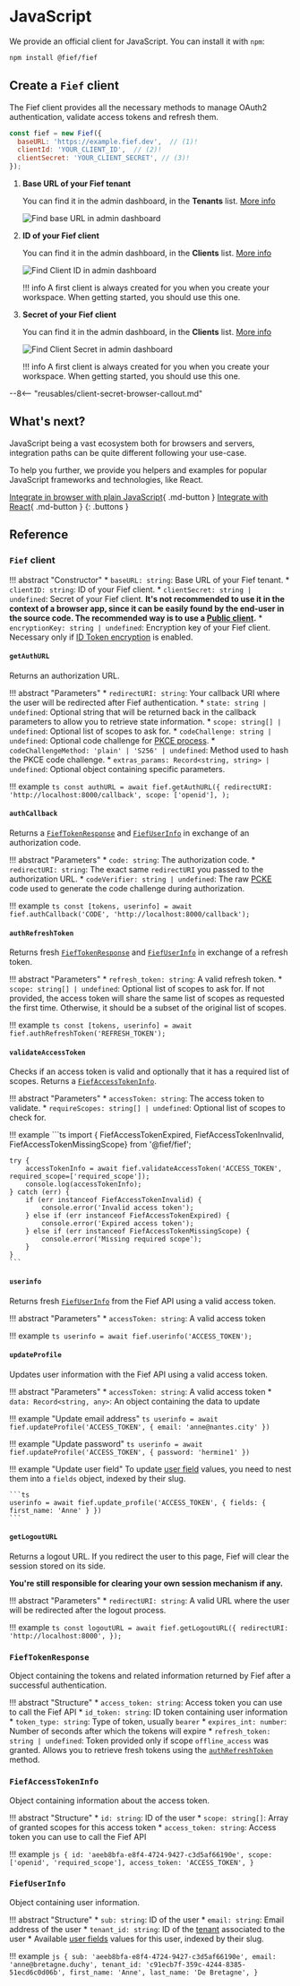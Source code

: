 # JavaScript

We provide an official client for JavaScript. You can install it with `npm`:

```bash
npm install @fief/fief
```

## Create a `Fief` client

The Fief client provides all the necessary methods to manage OAuth2 authentication, validate access tokens and refresh them.

```js
const fief = new Fief({
  baseURL: 'https://example.fief.dev',  // (1)!
  clientId: 'YOUR_CLIENT_ID',  // (2)!
  clientSecret: 'YOUR_CLIENT_SECRET', // (3)!
});
```

1. **Base URL of your Fief tenant**

    You can find it in the admin dashboard, in the **Tenants** list. [More info](../../getting-started/tenants.md#base-url)

    ![Find base URL in admin dashboard](/assets/images/admin-tenants.png)

2. **ID of your Fief client**

    You can find it in the admin dashboard, in the **Clients** list. [More info](../../getting-started/clients.md)

    ![Find Client ID in admin dashboard](/assets/images/admin-clients-detail.png)

    !!! info
        A first client is always created for you when you create your workspace. When getting started, you should use this one.

3. **Secret of your Fief client**

    You can find it in the admin dashboard, in the **Clients** list. [More info](../../getting-started/clients.md)

    ![Find Client Secret in admin dashboard](/assets/images/admin-clients-detail.png)

    !!! info
        A first client is always created for you when you create your workspace. When getting started, you should use this one.

--8<-- "reusables/client-secret-browser-callout.md"

## What's next?

JavaScript being a vast ecosystem both for browsers and servers, integration paths can be quite different following your use-case.

To help you further, we provide you helpers and examples for popular JavaScript frameworks and technologies, like React.

[Integrate in browser with plain JavaScript](browser.md){ .md-button }
[Integrate with React](react.md){ .md-button }
{: .buttons }

## Reference

### `Fief` client

!!! abstract "Constructor"
    * `baseURL: string`: Base URL of your Fief tenant.
    * `clientID: string`: ID of your Fief client.
    * `clientSecret: string | undefined`: Secret of your Fief client. **It's not recommended to use it in the context of a browser app, since it can be easily found by the end-user in the source code. The recommended way is to use a [Public client](../../getting-started/clients.md#public-clients).**
    * `encryptionKey: string | undefined`: Encryption key of your Fief client. Necessary only if [ID Token encryption](../../going-further/id-token-encryption.md) is enabled.

#### `getAuthURL`

Returns an authorization URL.

!!! abstract "Parameters"
    * `redirectURI: string`: Your callback URI where the user will be redirected after Fief authentication.
    * `state: string | undefined`: Optional string that will be returned back in the callback parameters to allow you to retrieve state information.
    * `scope: string[] | undefined`: Optional list of scopes to ask for.
    * `codeChallenge: string | undefined`: Optional code challenge for [PKCE process](.../../../../going-further/pkce.md).
    * `codeChallengeMethod: 'plain' | 'S256' | undefined`: Method used to hash the PKCE code challenge.
    * `extras_params: Record<string, string> | undefined`: Optional object containing specific parameters.

!!! example
    ```ts
    const authURL = await fief.getAuthURL({
        redirectURI: 'http://localhost:8000/callback',
        scope: ['openid'],
    );
    ```

#### `authCallback`

Returns a [`FiefTokenResponse`](#fieftokenresponse) and [`FiefUserInfo`](#fiefuserinfo) in exchange of an authorization code.

!!! abstract "Parameters"
    * `code: string`: The authorization code.
    * `redirectURI: string`: The exact same `redirectURI` you passed to the authorization URL.
    * `codeVerifier: string | undefined`: The raw [PCKE](../../going-further/pkce.md) code used to generate the code challenge during authorization.

!!! example
    ```ts
    const [tokens, userinfo] = await fief.authCallback('CODE', 'http://localhost:8000/callback');
    ```

#### `authRefreshToken`

Returns fresh [`FiefTokenResponse`](#fieftokenresponse) and [`FiefUserInfo`](#fiefuserinfo) in exchange of a refresh token.

!!! abstract "Parameters"
    * `refresh_token: string`: A valid refresh token.
    * `scope: string[] | undefined`: Optional list of scopes to ask for. If not provided, the access token will share the same list of scopes as requested the first time. Otherwise, it should be a subset of the original list of scopes.

!!! example
    ```ts
    const [tokens, userinfo] = await fief.authRefreshToken('REFRESH_TOKEN');
    ```

#### `validateAccessToken`

Checks if an access token is valid and optionally that it has a required list of scopes. Returns a [`FiefAccessTokenInfo`](#fiefaccesstokeninfo).

!!! abstract "Parameters"
    * `accessToken: string`: The access token to validate.
    * `requireScopes: string[] | undefined`: Optional list of scopes to check for.

!!! example
    ```ts
    import { FiefAccessTokenExpired, FiefAccessTokenInvalid, FiefAccessTokenMissingScope} from '@fief/fief';

    try {
        accessTokenInfo = await fief.validateAccessToken('ACCESS_TOKEN', required_scope=['required_scope']);
        console.log(accessTokenInfo);
    } catch (err) {
        if (err instanceof FiefAccessTokenInvalid) {
            console.error('Invalid access token');
        } else if (err instanceof FiefAccessTokenExpired) {
            console.error('Expired access token');
        } else if (err instanceof FiefAccessTokenMissingScope) {
            console.error('Missing required scope');
        }
    }
    ```

#### `userinfo`

Returns fresh [`FiefUserInfo`](#fiefuserinfo) from the Fief API using a valid access token.

!!! abstract "Parameters"
    * `accessToken: string`: A valid access token

!!! example
    ```ts
    userinfo = await fief.userinfo('ACCESS_TOKEN');
    ```


#### `updateProfile`

Updates user information with the Fief API using a valid access token.

!!! abstract "Parameters"
    * `accessToken: string`: A valid access token
    * `data: Record<string, any>`: An object containing the data to update

!!! example "Update email address"
    ```ts
    userinfo = await fief.updateProfile('ACCESS_TOKEN', { email: 'anne@nantes.city' })
    ```

!!! example "Update password"
    ```ts
    userinfo = await fief.updateProfile('ACCESS_TOKEN', { password: 'hermine1' })
    ```

!!! example "Update user field"
    To update [user field](../../getting-started/user-fields.md) values, you need to nest them into a `fields` object, indexed by their slug.

    ```ts
    userinfo = await fief.update_profile('ACCESS_TOKEN', { fields: { first_name: 'Anne' } })
    ```

#### `getLogoutURL`

Returns a logout URL. If you redirect the user to this page, Fief will clear the session stored on its side.

**You're still responsible for clearing your own session mechanism if any.**

!!! abstract "Parameters"
    * `redirectURI: string`: A valid URL where the user will be redirected after the logout process.

!!! example
    ```ts
    const logoutURL = await fief.getLogoutURL({
        redirectURI: 'http://localhost:8000',
    });
    ```

### `FiefTokenResponse`

Object containing the tokens and related information returned by Fief after a successful authentication.

!!! abstract "Structure"
    * `access_token: string`: Access token you can use to call the Fief API
    * `id_token: string`: ID token containing user information
    * `token_type: string`: Type of token, usually `bearer`
    * `expires_int: number`: Number of seconds after which the tokens will expire
    * `refresh_token: string | undefined`: Token provided only if scope `offline_access` was granted. Allows you to retrieve fresh tokens using the [`authRefreshToken`](#authrefreshtoken) method.


### `FiefAccessTokenInfo`

Object containing information about the access token.

!!! abstract "Structure"
    * `id: string`: ID of the user
    * `scope: string[]`: Array of granted scopes for this access token
    * `access_token: string`: Access token you can use to call the Fief API


!!! example
    ```js
    {
        id: 'aeeb8bfa-e8f4-4724-9427-c3d5af66190e',
        scope: ['openid', 'required_scope'],
        access_token: 'ACCESS_TOKEN',
    }
    ```

### `FiefUserInfo`

Object containing user information.

!!! abstract "Structure"
    * `sub: string`: ID of the user
    * `email: string`: Email address of the user
    * `tenant_id: string`: ID of the [tenant](../../getting-started/tenants.md) associated to the user
    * Available [user fields](../../getting-started/user-fields.md) values for this user, indexed by their slug.

!!! example
    ```js
    {
        sub: 'aeeb8bfa-e8f4-4724-9427-c3d5af66190e',
        email: 'anne@bretagne.duchy',
        tenant_id: 'c91ecb7f-359c-4244-8385-51ecd6c0d06b',
        first_name: 'Anne',
        last_name: 'De Bretagne',
    }
    ```
